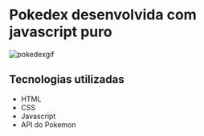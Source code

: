 # Pokedex desenvolvida com javascript puro

![pokedexgif](https://user-images.githubusercontent.com/91050670/161460433-3515284b-16df-47f2-a5f2-c632415fc121.gif)

## Tecnologias utilizadas 
- HTML 
- CSS
- Javascript 
- API do Pokemon
